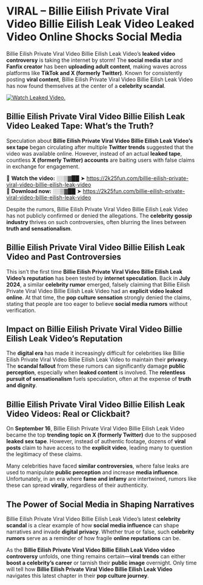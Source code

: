 # VIRAL – Billie Eilish Private Viral Video Billie Eilish Leak Video Leaked Video Online Shocks Social Media 

Billie Eilish Private Viral Video Billie Eilish Leak Video’s **leaked video controversy** is taking the internet by storm! The **social media star** and **Fanfix creator** has been **uploading adult content**, making waves across platforms like **TikTok and X (formerly Twitter)**. Known for consistently posting **viral content**, Billie Eilish Private Viral Video Billie Eilish Leak Video has now found themselves at the center of a **celebrity scandal**.  

[![Watch Leaked Video.](https://miro.medium.com/v2/resize:fit:828/format:webp/1*cilzJN44JGOrTw9NJCrNHA.gif "Watch Leaked Video")](https://2k25fun.com/billie-eilish-private-viral-video-billie-eilish-leak-video)

## **Billie Eilish Private Viral Video Billie Eilish Leak Video Leaked Tape: What’s the Truth?**  
Speculation about **Billie Eilish Private Viral Video Billie Eilish Leak Video’s sex tape** began circulating after multiple **Twitter trends** suggested that the video was available online. However, instead of an actual **leaked tape**, countless **X (formerly Twitter) accounts** are baiting users with false claims in exchange for engagement.  

🔹 **Watch the video:** ░░▒▓██ ➤ https://2k25fun.com/billie-eilish-private-viral-video-billie-eilish-leak-video  
🔹 **Download now:** ░░▒▓██ ➤ https://2k25fun.com/billie-eilish-private-viral-video-billie-eilish-leak-video  

Despite the rumors, Billie Eilish Private Viral Video Billie Eilish Leak Video has not publicly confirmed or denied the allegations. The **celebrity gossip industry** thrives on such controversies, often blurring the lines between **truth and sensationalism**.  

## **Billie Eilish Private Viral Video Billie Eilish Leak Video and Past Controversies**  
This isn’t the first time **Billie Eilish Private Viral Video Billie Eilish Leak Video’s reputation** has been tested by **internet speculation**. Back in **July 2024**, a similar **celebrity rumor** emerged, falsely claiming that Billie Eilish Private Viral Video Billie Eilish Leak Video had an **explicit video leaked online**. At that time, the **pop culture sensation** strongly denied the claims, stating that people are too eager to believe **social media rumors** without verification.  

## **Impact on Billie Eilish Private Viral Video Billie Eilish Leak Video’s Reputation**  
The **digital era** has made it increasingly difficult for celebrities like Billie Eilish Private Viral Video Billie Eilish Leak Video to maintain their **privacy**. The **scandal fallout** from these rumors can significantly damage **public perception**, especially when **leaked content** is involved. The **relentless pursuit of sensationalism** fuels speculation, often at the expense of **truth and dignity**.  

## **Billie Eilish Private Viral Video Billie Eilish Leak Video Videos: Real or Clickbait?**  
On **September 16**, Billie Eilish Private Viral Video Billie Eilish Leak Video became the top **trending topic on X (formerly Twitter)** due to the supposed **leaked sex tape**. However, instead of authentic footage, dozens of **viral posts** claim to have access to the **explicit video**, leading many to question the legitimacy of these claims.  

Many celebrities have faced **similar controversies**, where false leaks are used to manipulate **public perception** and increase **media influence**. Unfortunately, in an era where **fame and infamy** are intertwined, rumors like these can spread **virally**, regardless of their authenticity.  

## **The Power of Social Media in Shaping Narratives**  
Billie Eilish Private Viral Video Billie Eilish Leak Video’s latest **celebrity scandal** is a clear example of how **social media influence** can shape narratives and invade **digital privacy**. Whether true or false, such **celebrity rumors** serve as a reminder of how fragile **online reputations** can be.  

As the **Billie Eilish Private Viral Video Billie Eilish Leak Video video controversy** unfolds, one thing remains certain—**viral trends** can either **boost a celebrity’s career** or tarnish their **public image** overnight. Only time will tell how **Billie Eilish Private Viral Video Billie Eilish Leak Video** navigates this latest chapter in their **pop culture journey**. 